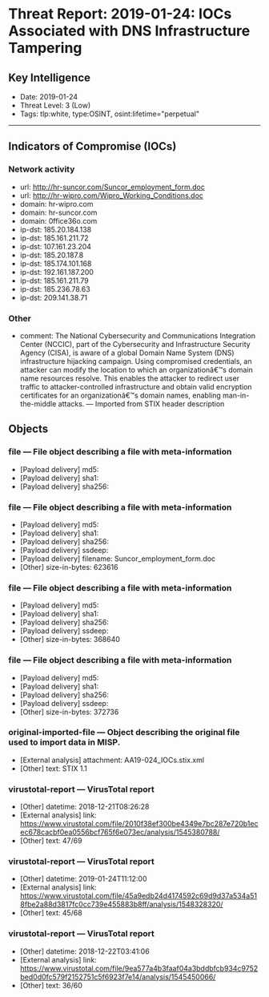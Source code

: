 # Threat Report: 2019-01-24: IOCs Associated with DNS Infrastructure Tampering


## Key Intelligence
* Date: 2019-01-24
* Threat Level: 3 (Low)
* Tags: tlp:white, type:OSINT, osint:lifetime="perpetual"

---

## Indicators of Compromise (IOCs)
### Network activity
* url: http://hr-suncor.com/Suncor_employment_form.doc
* url: http://hr-wipro.com/Wipro_Working_Conditions.doc
* domain: hr-wipro.com
* domain: hr-suncor.com
* domain: 0ffice36o.com
* ip-dst: 185.20.184.138
* ip-dst: 185.161.211.72
* ip-dst: 107.161.23.204
* ip-dst: 185.20.187.8
* ip-dst: 185.174.101.168
* ip-dst: 192.161.187.200
* ip-dst: 185.161.211.79
* ip-dst: 185.236.78.63
* ip-dst: 209.141.38.71

### Other
* comment: The National Cybersecurity and Communications Integration Center (NCCIC), part of the Cybersecurity and Infrastructure Security Agency (CISA), is aware of a global Domain Name System (DNS) infrastructure hijacking campaign. Using compromised credentials, an attacker can modify the location to which an organizationâ€™s domain name resources resolve. This enables the attacker to redirect user traffic to attacker-controlled infrastructure and obtain valid encryption certificates for an organizationâ€™s domain names, enabling man-in-the-middle attacks. — Imported from STIX header description

## Objects
### file — File object describing a file with meta-information
* [Payload delivery] md5: <md5>
* [Payload delivery] sha1: <sha1>
* [Payload delivery] sha256: <sha256>

### file — File object describing a file with meta-information
* [Payload delivery] md5: <md5>
* [Payload delivery] sha1: <sha1>
* [Payload delivery] sha256: <sha256>
* [Payload delivery] ssdeep: <ssdeep>
* [Payload delivery] filename: Suncor_employment_form.doc
* [Other] size-in-bytes: 623616

### file — File object describing a file with meta-information
* [Payload delivery] md5: <md5>
* [Payload delivery] sha1: <sha1>
* [Payload delivery] sha256: <sha256>
* [Payload delivery] ssdeep: <ssdeep>
* [Other] size-in-bytes: 368640

### file — File object describing a file with meta-information
* [Payload delivery] md5: <md5>
* [Payload delivery] sha1: <sha1>
* [Payload delivery] sha256: <sha256>
* [Payload delivery] ssdeep: <ssdeep>
* [Other] size-in-bytes: 372736

### original-imported-file — Object describing the original file used to import data in MISP.
* [External analysis] attachment: AA19-024_IOCs.stix.xml
* [Other] text: STIX 1.1

### virustotal-report — VirusTotal report
* [Other] datetime: 2018-12-21T08:26:28
* [External analysis] link: https://www.virustotal.com/file/2010f38ef300be4349e7bc287e720b1ecec678cacbf0ea0556bcf765f6e073ec/analysis/1545380788/
* [Other] text: 47/69

### virustotal-report — VirusTotal report
* [Other] datetime: 2019-01-24T11:12:00
* [External analysis] link: https://www.virustotal.com/file/45a9edb24d4174592c69d9d37a534a518fbe2a88d3817fc0cc739e455883b8ff/analysis/1548328320/
* [Other] text: 45/68

### virustotal-report — VirusTotal report
* [Other] datetime: 2018-12-22T03:41:06
* [External analysis] link: https://www.virustotal.com/file/9ea577a4b3faaf04a3bddbfcb934c9752bed0d0fc579f2152751c5f6923f7e14/analysis/1545450066/
* [Other] text: 36/60
